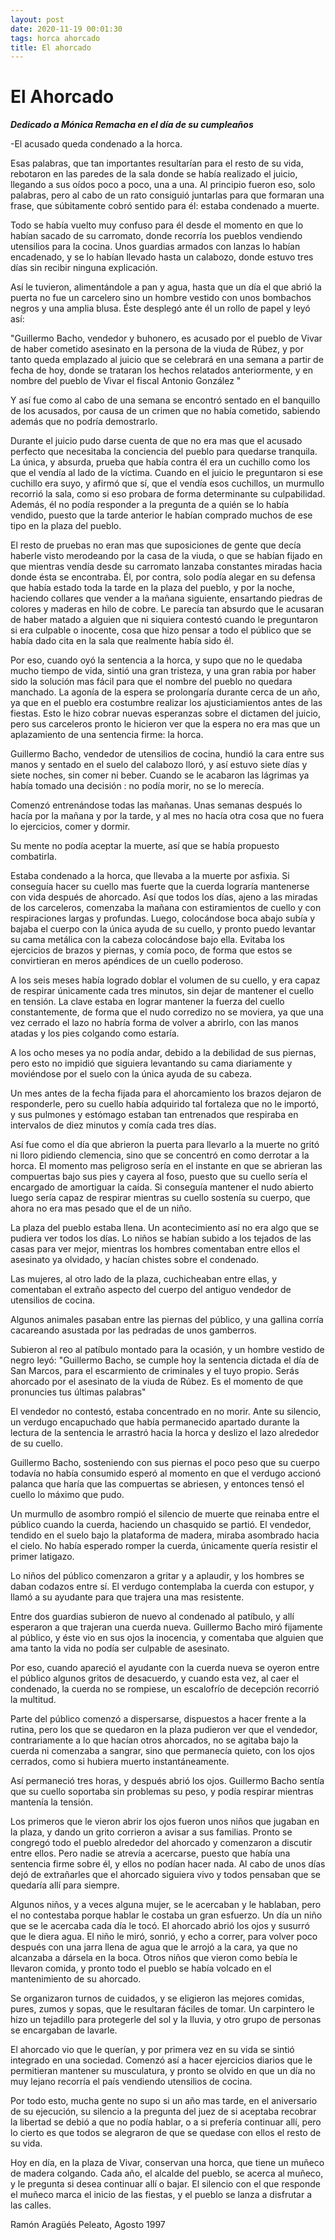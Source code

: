 ```yaml
---
layout: post
date: 2020-11-19 00:01:30
tags: horca ahorcado
title: El ahorcado
---
```

# El Ahorcado
***Dedicado a Mónica Remacha en el día de su cumpleaños***

-El acusado queda condenado a la horca.

Esas palabras, que tan importantes resultarían para el resto de su vida, rebotaron en las paredes de la sala donde se había realizado el juicio, llegando a sus oídos poco a poco, una a una. Al principio fueron eso, solo palabras, pero al cabo de un rato consiguió juntarlas para que formaran una frase, que súbitamente cobró sentido para él: estaba condenado a muerte.

Todo se había vuelto muy confuso para él desde el momento en que lo habían sacado de su carromato, donde recorría los pueblos vendiendo utensilios para la cocina. Unos guardias armados con lanzas lo habían encadenado, y se lo habían llevado hasta un calabozo, donde estuvo tres días sin recibir ninguna explicación.

Así le tuvieron, alimentándole a pan y agua, hasta que un día el que abrió la puerta no fue un carcelero sino un hombre vestido con unos bombachos negros y una amplia blusa. Éste desplegó ante él un rollo de papel y leyó así:

"Guillermo Bacho, vendedor y buhonero, es acusado por el pueblo de Vivar de haber cometido asesinato en la persona de la viuda de Rúbez, y por tanto queda emplazado al juicio que se celebrará en una semana a partir de fecha de hoy, donde se trataran los hechos relatados anteriormente, y en nombre del pueblo de Vivar el fiscal Antonio González "

Y así fue como al cabo de una semana se encontró sentado en el banquillo de los acusados, por causa de un crimen que no había cometido, sabiendo además que no podría demostrarlo.

Durante el juicio pudo darse cuenta de que no era mas que el acusado perfecto que necesitaba la conciencia del pueblo para quedarse tranquila. La única, y absurda, prueba que había contra él era un cuchillo como los que el vendía al lado de la víctima. Cuando en el juicio le preguntaron si ese cuchillo era suyo, y afirmó que sí, que el vendía esos cuchillos, un murmullo recorrió la sala, como si eso probara de forma determinante su culpabilidad. Además, él no podía responder a la pregunta de a quién se lo había vendido, puesto que la tarde anterior le habían comprado muchos de ese tipo en la plaza del pueblo.

El resto de pruebas no eran mas que suposiciones de gente que decía haberle visto merodeando por la casa de la viuda, o que se habían fijado en que mientras vendía desde su carromato lanzaba constantes miradas hacia donde ésta se encontraba. Él, por contra, solo podía alegar en su defensa que había estado toda la tarde en la plaza del pueblo, y por la noche, haciendo collares que vender a la mañana siguiente, ensartando piedras de colores y maderas en hilo de cobre. Le parecía tan absurdo que le acusaran de haber matado a alguien que ni siquiera contestó cuando le preguntaron si era culpable o inocente, cosa que hizo pensar a todo el público que se había dado cita en la sala que realmente había sido él.

Por eso, cuando oyó la sentencia a la horca, y supo que no le quedaba mucho tiempo de vida, sintió una gran tristeza, y una gran rabia por haber sido la solución mas fácil para que el nombre del pueblo no quedara manchado. La agonía de la espera se prolongaría durante cerca de un año, ya que en el pueblo era costumbre realizar los ajusticiamientos antes de las fiestas. Esto le hizo cobrar nuevas esperanzas sobre el dictamen del juicio, pero sus carceleros pronto le hicieron ver que la espera no era mas que un aplazamiento de una sentencia firme: la horca.

Guillermo Bacho, vendedor de utensilios de cocina, hundió la cara entre sus manos y sentado en el suelo del calabozo lloró, y así estuvo siete días y siete noches, sin comer ni beber. Cuando se le acabaron las lágrimas ya había tomado una decisión : no podía morir, no se lo merecía.

Comenzó entrenándose todas las mañanas. Unas semanas después lo hacía por la mañana y por la tarde, y al mes no hacía otra cosa que no fuera lo ejercicios, comer y dormir.

Su mente no podía aceptar la muerte, así que se había propuesto combatirla.

Estaba condenado a la horca, que llevaba a la muerte por asfixia. Si conseguía hacer su cuello mas fuerte que la cuerda lograría mantenerse con vida después de ahorcado. Así que todos los días, ajeno a las miradas de los carceleros, comenzaba la mañana con estiramientos de cuello y con respiraciones largas y profundas. Luego, colocándose boca abajo subía y bajaba el cuerpo con la única ayuda de su cuello, y pronto puedo levantar su cama metálica con la cabeza colocándose bajo ella. Evitaba los ejercicios de brazos y piernas, y comía poco, de forma que estos se convirtieran en meros apéndices de un cuello poderoso.

A los seis meses había logrado doblar el volumen de su cuello, y era capaz de respirar únicamente cada tres minutos, sin dejar de mantener el cuello en tensión. La clave estaba en lograr mantener la fuerza del cuello constantemente, de forma que el nudo corredizo no se moviera, ya que una vez cerrado el lazo no habría forma de volver a abrirlo, con las manos atadas y los pies colgando como estaría.

A los ocho meses ya no podía andar, debido a la debilidad de sus piernas, pero esto no impidió que siguiera levantando su cama diariamente y moviéndose por el suelo con la única ayuda de su cabeza.

Un mes antes de la fecha fijada para el ahorcamiento los brazos dejaron de responderle, pero su cuello había adquirido tal fortaleza que no le importó, y sus pulmones y estómago estaban tan entrenados que respiraba en intervalos de diez minutos y comía cada tres días.

Así fue como el día que abrieron la puerta para llevarlo a la muerte no gritó ni lloro pidiendo clemencia, sino que se concentró en como derrotar a la horca. El momento mas peligroso sería en el instante en que se abrieran las compuertas bajo sus pies y cayera al foso, puesto que su cuello sería el encargado de amortiguar la caída. Si conseguía mantener el nudo abierto luego sería capaz de respirar mientras su cuello sostenía su cuerpo, que ahora no era mas pesado que el de un niño.

La plaza del pueblo estaba llena. Un acontecimiento así no era algo que se pudiera ver todos los días. Lo niños se habían subido a los tejados de las casas para ver mejor, mientras los hombres comentaban entre ellos el asesinato ya olvidado, y hacían chistes sobre el condenado.

Las mujeres, al otro lado de la plaza, cuchicheaban entre ellas, y comentaban el extraño aspecto del cuerpo del antiguo vendedor de utensilios de cocina.

Algunos animales pasaban entre las piernas del público, y una gallina corría cacareando asustada por las pedradas de unos gamberros.

Subieron al reo al patíbulo montado para la ocasión, y un hombre vestido de negro leyó: "Guillermo Bacho, se cumple hoy la sentencia dictada el día de San Marcos, para el escarmiento de criminales y el tuyo propio. Serás ahorcado por el asesinato de la viuda de Rúbez. Es el momento de que pronuncies tus últimas palabras"

El vendedor no contestó, estaba concentrado en no morir. Ante su silencio, un verdugo encapuchado que había permanecido apartado durante la lectura de la sentencia le arrastró hacia la horca y deslizo el lazo alrededor de su cuello.

Guillermo Bacho, sosteniendo con sus piernas el poco peso que su cuerpo todavía no había consumido esperó al momento en que el verdugo accionó palanca que haría que las compuertas se abriesen, y entonces tensó el cuello lo máximo que pudo.

Un murmullo de asombro rompió el silencio de muerte que reinaba entre el público cuando la cuerda, haciendo un chasquido se partió. El vendedor, tendido en el suelo bajo la plataforma de madera, miraba asombrado hacia el cielo. No había esperado romper la cuerda, únicamente quería resistir el primer latigazo.

Lo niños del público comenzaron a gritar y a aplaudir, y los hombres se daban codazos entre sí. El verdugo contemplaba la cuerda con estupor, y llamó a su ayudante para que trajera una mas resistente.

Entre dos guardias subieron de nuevo al condenado al patíbulo, y allí esperaron a que trajeran una cuerda nueva. Guillermo Bacho miró fijamente al público, y éste vio en sus ojos la inocencia, y comentaba que alguien que ama tanto la vida no podía ser culpable de asesinato.

Por eso, cuando apareció el ayudante con la cuerda nueva se oyeron entre el público algunos gritos de desacuerdo, y cuando esta vez, al caer el condenado, la cuerda no se rompiese, un escalofrío de decepción recorrió la multitud.

Parte del público comenzó a dispersarse, dispuestos a hacer frente a la rutina, pero los que se quedaron en la plaza pudieron ver que el vendedor,  contrariamente a lo que hacían otros ahorcados, no se agitaba bajo la cuerda ni comenzaba a sangrar, sino que permanecía quieto, con los ojos cerrados, como si hubiera muerto instantáneamente.

Así permaneció tres horas, y después abrió los ojos. Guillermo Bacho sentía que su cuello soportaba sin problemas su peso, y podía respirar mientras mantenía la tensión.

Los primeros que le vieron abrir los ojos fueron unos niños que jugaban en la plaza, y dando un grito corrieron a avisar a sus familias. Pronto se congregó todo el pueblo alrededor del ahorcado y comenzaron a discutir entre ellos. Pero nadie se atrevía a acercarse, puesto que había una sentencia firme sobre él, y ellos no podían hacer nada. Al cabo de unos días dejó de extrañarles que el ahorcado siguiera vivo y todos pensaban que se quedaría allí para siempre.

Algunos niños, y a veces alguna mujer, se le acercaban y le hablaban, pero el no contestaba porque hablar le costaba un gran esfuerzo. Un día un niño que se le acercaba cada día le tocó. El ahorcado abrió los ojos y susurró que le diera agua. El niño le miró, sonrió, y echo a correr, para volver poco después con una jarra llena de agua que le arrojó a la cara, ya que no alcanzaba a dársela en la boca. Otros niños que vieron como bebía le llevaron comida, y pronto todo el pueblo se había volcado en el mantenimiento de su ahorcado.

Se organizaron turnos de cuidados, y se eligieron las mejores comidas, pures, zumos y sopas, que le resultaran fáciles de tomar. Un carpintero le hizo un tejadillo para protegerle del sol y la lluvia, y otro grupo de personas se encargaban de lavarle.

El ahorcado vio que le querían, y por primera vez en su vida se sintió integrado en una sociedad. Comenzó así a hacer ejercicios diarios que le permitieran mantener su musculatura, y pronto se olvido en que un día no muy lejano recorría el país vendiendo utensilios de cocina.

Por todo esto, mucha gente no supo si un año mas tarde, en el aniversario de su ejecución, su silencio a la pregunta del juez de si aceptaba recobrar la libertad se debió a que no podía hablar, o a si prefería continuar allí, pero lo cierto es que todos se alegraron de que se quedase con ellos el resto de su vida.

Hoy en día, en la plaza de Vivar, conservan una horca, que tiene un muñeco de madera colgando. Cada año, el alcalde del pueblo, se acerca al muñeco, y le pregunta si desea continuar allí o bajar. El silencio con el que responde el muñeco marca el inicio de las fiestas, y el pueblo se lanza a disfrutar a las calles.

Ramón Aragüés Peleato, Agosto 1997
